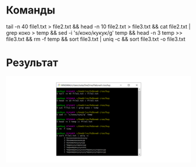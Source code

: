 # Команды

tail -n 40 file1.txt > file2.txt && head -n 10 file2.txt > file3.txt && cat file2.txt | grep коко > temp && sed -i 's/коко/кукук/g' temp && head -n 3 temp >> file3.txt && rm -f temp && sort file3.txt | uniq -c && sort file3.txt -o file3.txt

# Результат
![Результат](https://github.com/drainkid/bashscripts/blob/main/1/no%20name.png)
